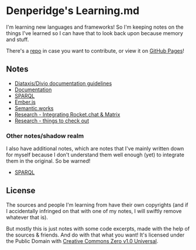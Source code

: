 # Denperidge's Learning.md
I'm learning new languages and frameworks! So I'm keeping notes on the things I've learned so I can have that to look back upon because memory and stuff.

There's a [repo](https://github.com/Denperidge/Learning.md) in case you want to contribute, or view it on [GitHub Pages](https://denperidge-redpencil.github.io/Learning.md/)!

## Notes
- [Diataxis/Divio documentation guidelines](Notes/diataxis-divio-quickstart.md)
- [Documentation](Notes/docs.md)
- [SPARQL](Notes/sparql.md)
- [Ember.js](Notes/emberjs.md)
- [Semantic.works](Notes/semantic-works.md)
- [Research - Integrating Rocket.chat & Matrix](Notes/rocketchat-matrix-integration.md)
- [Research - things to check out](Notes/things-to-check-out.md)

### Other notes/shadow realm
I also have additional notes, which are notes that I've mainly written down for myself because I don't understand them well enough (yet) to integrate them in the original. So be warned!

- [SPARQL](Notes/Other/sparql.md)

## License
The sources and people I'm learning from have their own copyrights (and if I accidentally infringed on that with one of my notes, I will swiftly remove whatever that is).

But mostly this is just notes with some code excerpts, made with the help of the sources & friends. And do with that what you want! It's licensed under the Public Domain with [Creative Commons Zero v1.0 Universal](LICENSE).
